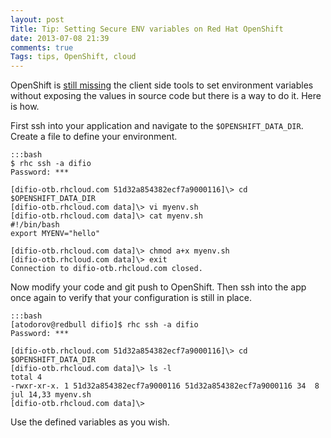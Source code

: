 ```yaml
---
layout: post
Title: Tip: Setting Secure ENV variables on Red Hat OpenShift
date: 2013-07-08 21:39
comments: true
Tags: tips, OpenShift, cloud
---
```


OpenShift is
[still missing](https://www.openshift.com/content/custom-environment-variables)
the client side tools to set environment variables without exposing the values
in source code but there is a way to do it. Here is how.


First ssh into your application and navigate to the `$OPENSHIFT_DATA_DIR`.
Create a file to define your environment. 

    :::bash
    $ rhc ssh -a difio
    Password: ***
    
    [difio-otb.rhcloud.com 51d32a854382ecf7a9000116]\> cd $OPENSHIFT_DATA_DIR
    [difio-otb.rhcloud.com data]\> vi myenv.sh
    [difio-otb.rhcloud.com data]\> cat myenv.sh
    #!/bin/bash
    export MYENV="hello"
    
    [difio-otb.rhcloud.com data]\> chmod a+x myenv.sh 
    [difio-otb.rhcloud.com data]\> exit
    Connection to difio-otb.rhcloud.com closed.

Now modify your code and git push to OpenShift. Then ssh into the app once
again to verify that your configuration is still in place. 

    :::bash
    [atodorov@redbull difio]$ rhc ssh -a difio
    Password: ***
    
    [difio-otb.rhcloud.com 51d32a854382ecf7a9000116]\> cd $OPENSHIFT_DATA_DIR
    [difio-otb.rhcloud.com data]\> ls -l
    total 4
    -rwxr-xr-x. 1 51d32a854382ecf7a9000116 51d32a854382ecf7a9000116 34  8 jul 14,33 myenv.sh
    [difio-otb.rhcloud.com data]\> 

Use the defined variables as you wish.
